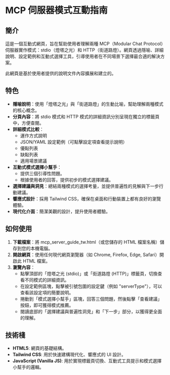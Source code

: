 # **MCP 伺服器模式互動指南**

## **簡介**

這是一個互動式網頁，旨在幫助使用者理解兩種 MCP（Modular Chat Protocol）伺服器實作模式：stdio（燈塔之光）和 HTTP（街道路燈）。網頁透過隱喻、詳細說明、設定範例和互動式選擇工具，引導使用者在不同場景下選擇最合適的解決方案。

此網頁是基於使用者提供的說明文件內容擴展和建立的。

## **特色**

* **隱喻說明**：使用「燈塔之光」與「街道路燈」的生動比喻，幫助理解兩種模式的核心概念。  
* **分頁內容**：將 stdio 模式和 HTTP 模式的詳細資訊分別呈現在獨立的標籤頁中，方便查閱。  
* **詳細模式比較**：  
  * 運作方式說明  
  * JSON/YAML 設定範例（可點擊設定項查看提示說明）  
  * 優點列表  
  * 缺點列表  
  * 適用場景建議  
* **互動式模式選擇小幫手**：  
  * 提供三個引導性問題。  
  * 根據使用者的回答，提供初步的模式選擇建議。  
* **選擇建議與洞見**：總結兩種模式的選擇考量，並提供普遍性的見解與下一步行動建議。  
* **響應式設計**：採用 Tailwind CSS，確保在桌面和行動裝置上都有良好的瀏覽體驗。  
* **現代化介面**：簡潔美觀的設計，提升使用者體驗。

## **如何使用**

1. **下載檔案**：將 mcp\_server\_guide\_tw.html（或您儲存的 HTML 檔案名稱）儲存到您的本機電腦。  
2. **開啟網頁**：使用任何現代網頁瀏覽器（如 Chrome, Firefox, Edge, Safari）開啟此 HTML 檔案。  
3. **瀏覽內容**：  
   * 點擊頂部的「燈塔之光 (stdio)」或「街道路燈 (HTTP)」標籤頁，切換查看不同模式的詳細資訊。  
   * 在設定範例區塊，點擊被引號包圍的設定鍵（例如 "serverType"），可以查看該設定項的簡要說明。  
   * 捲動到「模式選擇小幫手」區塊，回答三個問題，然後點擊「查看建議」按鈕，即可獲得模式推薦。  
   * 閱讀底部的「選擇建議與普遍性洞見」和「下一步」部分，以獲得更全面的理解。

## **技術棧**

* **HTML5**: 網頁的基礎結構。  
* **Tailwind CSS**: 用於快速建構現代化、響應式的 UI 設計。  
* **JavaScript (Vanilla JS)**: 用於實現標籤頁切換、互動式工具提示和模式選擇小幫手的邏輯。
